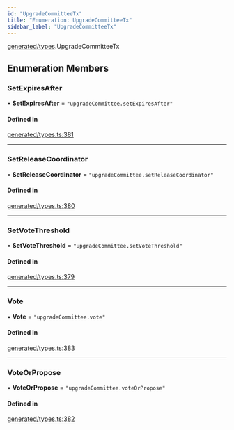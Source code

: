 ```yaml
---
id: "UpgradeCommitteeTx"
title: "Enumeration: UpgradeCommitteeTx"
sidebar_label: "UpgradeCommitteeTx"
---
```


[generated/types](../../../../modules/Generated/Types/Types.md).UpgradeCommitteeTx

## Enumeration Members

### SetExpiresAfter

• **SetExpiresAfter** = ``"upgradeCommittee.setExpiresAfter"``

#### Defined in

[generated/types.ts:381](https://github.com/F-OBrien/polymesh-sdk/blob/012f1745/src/generated/types.ts#L381)

___

### SetReleaseCoordinator

• **SetReleaseCoordinator** = ``"upgradeCommittee.setReleaseCoordinator"``

#### Defined in

[generated/types.ts:380](https://github.com/F-OBrien/polymesh-sdk/blob/012f1745/src/generated/types.ts#L380)

___

### SetVoteThreshold

• **SetVoteThreshold** = ``"upgradeCommittee.setVoteThreshold"``

#### Defined in

[generated/types.ts:379](https://github.com/F-OBrien/polymesh-sdk/blob/012f1745/src/generated/types.ts#L379)

___

### Vote

• **Vote** = ``"upgradeCommittee.vote"``

#### Defined in

[generated/types.ts:383](https://github.com/F-OBrien/polymesh-sdk/blob/012f1745/src/generated/types.ts#L383)

___

### VoteOrPropose

• **VoteOrPropose** = ``"upgradeCommittee.voteOrPropose"``

#### Defined in

[generated/types.ts:382](https://github.com/F-OBrien/polymesh-sdk/blob/012f1745/src/generated/types.ts#L382)
